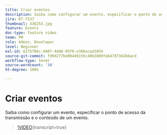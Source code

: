 ```yaml
---
title: Criar eventos
description: Saiba como configurar um evento, especificar o ponto de acesso da transmissão e o conteúdo de um evento.
jira: KT-7537
thumbnail: 336253.jpg
feature: Events
doc-type: feature video
team: PM
role: Admin, Developer
level: Beginner
exl-id: 6275786c-d407-4d46-95f0-e366acad1054
source-git-commit: fd9d277be00449155c49b3809fe647d7342b6acd
workflow-type: tm+mt
source-wordcount: '38'
ht-degree: 100%

---
```


# Criar eventos

Saiba como configurar um evento, especificar o ponto de acesso da transmissão e o conteúdo de um evento.

>[!VIDEO](https://video.tv.adobe.com/v/3431510?quality=12&learn=on&captions=por_br){transcript=true}

